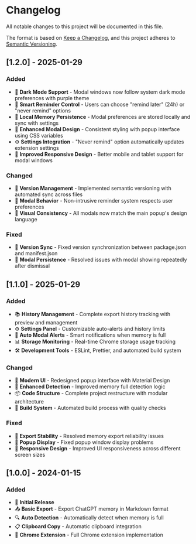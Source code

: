 # Changelog

All notable changes to this project will be documented in this file.

The format is based on [Keep a Changelog](https://keepachangelog.com/en/1.0.0/),
and this project adheres to [Semantic Versioning](https://semver.org/spec/v2.0.0.html).

## [1.2.0] - 2025-01-29

### Added

- 🌙 **Dark Mode Support** - Modal windows now follow system dark mode preferences with purple theme
- 🔕 **Smart Reminder Control** - Users can choose "remind later" (24h) or "never remind" options
- 💾 **Local Memory Persistence** - Modal preferences are stored locally and sync with settings
- 🎨 **Enhanced Modal Design** - Consistent styling with popup interface using CSS variables
- ⚙️ **Settings Integration** - "Never remind" option automatically updates extension settings
- 📱 **Improved Responsive Design** - Better mobile and tablet support for modal windows

### Changed

- 🎯 **Version Management** - Implemented semantic versioning with automated sync across files
- 🔄 **Modal Behavior** - Non-intrusive reminder system respects user preferences
- 🎨 **Visual Consistency** - All modals now match the main popup's design language

### Fixed

- 🐛 **Version Sync** - Fixed version synchronization between package.json and manifest.json
- 🔧 **Modal Persistence** - Resolved issues with modal showing repeatedly after dismissal

## [1.1.0] - 2025-01-29

### Added

- 📚 **History Management** - Complete export history tracking with preview and management
- ⚙️ **Settings Panel** - Customizable auto-alerts and history limits
- 🔔 **Auto Modal Alerts** - Smart notifications when memory is full
- 📊 **Storage Monitoring** - Real-time Chrome storage usage tracking
- 🛠️ **Development Tools** - ESLint, Prettier, and automated build system

### Changed

- 🎨 **Modern UI** - Redesigned popup interface with Material Design
- 🧠 **Enhanced Detection** - Improved memory full detection logic
- 📦 **Code Structure** - Complete project restructure with modular architecture
- 🚀 **Build System** - Automated build process with quality checks

### Fixed

- 🐛 **Export Stability** - Resolved memory export reliability issues
- 🔧 **Popup Display** - Fixed popup window display problems
- 📱 **Responsive Design** - Improved UI responsiveness across different screen sizes

## [1.0.0] - 2024-01-15

### Added

- 🎉 **Initial Release**
- 📤 **Basic Export** - Export ChatGPT memory in Markdown format
- 🔍 **Auto Detection** - Automatically detect when memory is full
- 📋 **Clipboard Copy** - Automatic clipboard integration
- 🎯 **Chrome Extension** - Full Chrome extension implementation
